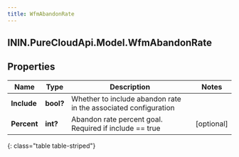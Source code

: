 ```yaml
---
title: WfmAbandonRate
---
```

## ININ.PureCloudApi.Model.WfmAbandonRate

## Properties

|Name | Type | Description | Notes|
|------------ | ------------- | ------------- | -------------|
| **Include** | **bool?** | Whether to include abandon rate in the associated configuration | |
| **Percent** | **int?** | Abandon rate percent goal. Required if include == true | [optional] |
{: class="table table-striped"}


